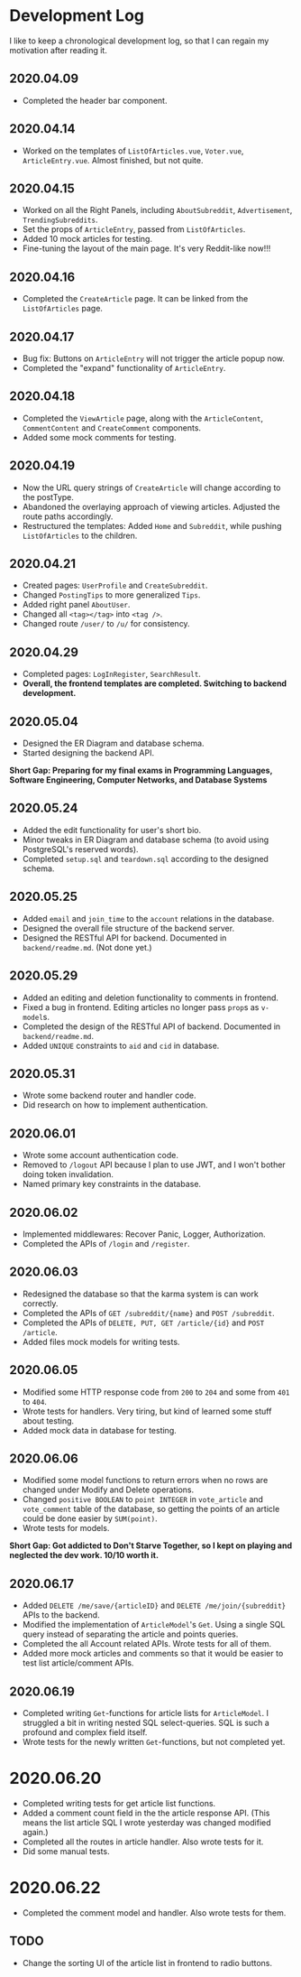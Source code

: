 # Development Log
I like to keep a chronological development log, so that I can regain my motivation after reading it.

## 2020.04.09
* Completed the header bar component.

## 2020.04.14
* Worked on the templates of `ListOfArticles.vue`, `Voter.vue`, `ArticleEntry.vue`. Almost finished, but not quite.

## 2020.04.15
* Worked on all the Right Panels, including `AboutSubreddit`, `Advertisement`, `TrendingSubreddits`.
* Set the props of `ArticleEntry`, passed from `ListOfArticles`.
* Added 10 mock articles for testing.
* Fine-tuning the layout of the main page. It's very Reddit-like now!!!

## 2020.04.16
* Completed the `CreateArticle` page. It can be linked from the `ListOfArticles` page.

## 2020.04.17
* Bug fix: Buttons on `ArticleEntry` will not trigger the article popup now.
* Completed the "expand" functionality of `ArticleEntry`.

## 2020.04.18
* Completed the `ViewArticle` page, along with the `ArticleContent`, `CommentContent` and `CreateComment` components.
* Added some mock comments for testing.

## 2020.04.19
* Now the URL query strings of `CreateArticle` will change according to the postType.
* Abandoned the overlaying approach of viewing articles. Adjusted the route paths accordingly.
* Restructured the templates: Added `Home` and `Subreddit`, while pushing `ListOfArticles` to the children.

## 2020.04.21
* Created pages: `UserProfile` and `CreateSubreddit`.
* Changed `PostingTips` to more generalized `Tips`.
* Added right panel `AboutUser`.
* Changed all `<tag></tag>` into `<tag />`.
* Changed route `/user/` to `/u/` for consistency.

## 2020.04.29
* Completed pages: `LogInRegister`, `SearchResult`.
* **Overall, the frontend templates are completed. Switching to backend development.**

## 2020.05.04
* Designed the ER Diagram and database schema.
* Started designing the backend API.

**Short Gap: Preparing for my final exams in Programming Languages, Software Engineering, Computer Networks, and Database Systems**

## 2020.05.24
* Added the edit functionality for user's short bio.
* Minor tweaks in ER Diagram and database schema (to avoid using PostgreSQL's reserved words).
* Completed `setup.sql` and `teardown.sql` according to the designed schema.

## 2020.05.25
* Added `email` and `join_time` to the `account` relations in the database.
* Designed the overall file structure of the backend server.
* Designed the RESTful API for backend. Documented in `backend/readme.md`. (Not done yet.)

## 2020.05.29
* Added an editing and deletion functionality to comments in frontend.
* Fixed a bug in frontend. Editing articles no longer pass `prop`s as `v-model`s.
* Completed the design of the RESTful API of backend. Documented in `backend/readme.md`.
* Added `UNIQUE` constraints to `aid` and `cid` in database.

## 2020.05.31
* Wrote some backend router and handler code.
* Did research on how to implement authentication.

## 2020.06.01
* Wrote some account authentication code.
* Removed to `/logout` API because I plan to use JWT, and I won't bother doing token invalidation.
* Named primary key constraints in the database.

## 2020.06.02
* Implemented middlewares: Recover Panic, Logger, Authorization.
* Completed the APIs of `/login` and `/register`.

## 2020.06.03
* Redesigned the database so that the karma system is can work correctly.
* Completed the APIs of `GET /subreddit/{name}` and `POST /subreddit`.
* Completed the APIs of `DELETE, PUT, GET /article/{id}` and `POST /article`.
* Added files mock models for writing tests.

## 2020.06.05
* Modified some HTTP response code from `200` to `204` and some from `401` to `404`.
* Wrote tests for handlers. Very tiring, but kind of learned some stuff about testing.
* Added mock data in database for testing.

## 2020.06.06
* Modified some model functions to return errors when no rows are changed under Modify and Delete operations.
* Changed `positive BOOLEAN` to `point INTEGER` in `vote_article` and `vote_comment` table of the database, so getting the points of an article could be done easier by `SUM(point)`.
* Wrote tests for models.

**Short Gap: Got addicted to Don't Starve Together, so I kept on playing and neglected the dev work. 10/10 worth it.**

## 2020.06.17
* Added `DELETE /me/save/{articleID}` and `DELETE /me/join/{subreddit}` APIs to the backend.
* Modified the implementation of `ArticleModel`'s `Get`. Using a single SQL query instead of separating the article and points queries.
* Completed the all Account related APIs. Wrote tests for all of them.
* Added more mock articles and comments so that it would be easier to test list article/comment APIs.

## 2020.06.19
* Completed writing `Get`-functions for article lists for `ArticleModel`. I struggled a bit in writing nested SQL select-queries. SQL is such a profound and complex field itself.
* Wrote tests for the newly written `Get`-functions, but not completed yet.

# 2020.06.20
* Completed writing tests for get article list functions.
* Added a comment count field in the the article response API. (This means the list article SQL I wrote yesterday was changed modified again.)
* Completed all the routes in article handler. Also wrote tests for it.
* Did some manual tests.

# 2020.06.22
* Completed the comment model and handler. Also wrote tests for them.

## TODO
* Change the sorting UI of the article list in frontend to radio buttons.